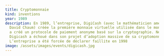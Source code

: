 ```yaml
---
title: Cryptomonnaie
kind: inventions
year: 1989
description: En 1989, l’entreprise, DigiCash (avec le mathématicien américain
  David Chaum) créée la première monnaie virtuelle utilisée dans le monde. Elle
  a créé un protocole de paiement anonyme basé sur la cryptographie. Néanmoins
  Digicash a échoué dans son projet d’adoption massive de sa cryptomonnaie.
  L’entreprise a été forcée de déclarer faillite en 1998
image: /assets/images/events/digicash.jpg
---
```

